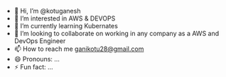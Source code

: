 - 👋 Hi, I’m @kotuganesh
- 👀 I’m interested in AWS  & DEVOPS
- 🌱 I’m currently learning Kubernates
- 💞️ I’m looking to collaborate on working in any company as a AWS and DevOps Engineer
- 📫 How to reach me ganikotu28@gmail.com
- 😄 Pronouns: ...
- ⚡ Fun fact: ...

<!---
kotuganesh/kotuganesh is a ✨ special ✨ repository because its `README.md` (this file) appears on your GitHub profile.
You can click the Preview link to take a look at your changes.
--->
